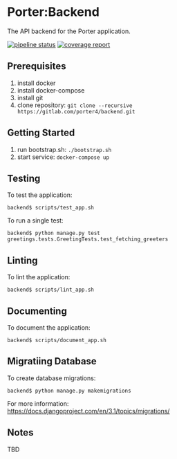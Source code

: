 # Porter:Backend
The API backend for the Porter application.

[![pipeline status](https://gitlab.com/porter4/backend/badges/master/pipeline.svg)](https://gitlab.com/porter4/backend/-/commits/master)
[![coverage report](https://gitlab.com/porter4/backend/badges/master/coverage.svg?job=integration-test)](https://gitlab.com/porter4/backend/-/commits/master)

Prerequisites
-------------
1. install docker
1. install docker-compose
1. install git
1. clone repository: `git clone --recursive https://gitlab.com/porter4/backend.git`

Getting Started
---------------
1. run bootstrap.sh: `./bootstrap.sh`
1. start service: `docker-compose up`

Testing
-------
To test the application:

    backend$ scripts/test_app.sh

To run a single test:

    backend$ python manage.py test greetings.tests.GreetingTests.test_fetching_greeters

Linting
-------
To lint the application:

    backend$ scripts/lint_app.sh

Documenting
-----------
To document the application:

    backend$ scripts/document_app.sh

Migratiing Database
-------------------
To create database migrations:

    backend$ python manage.py makemigrations

For more information: https://docs.djangoproject.com/en/3.1/topics/migrations/

Notes
-----
TBD

